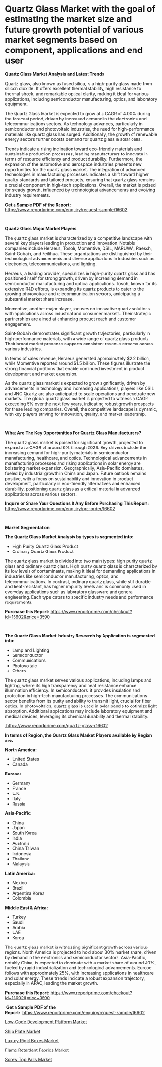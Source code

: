 <p><h1>Quartz Glass Market with the goal of estimating the market size and future growth potential of various market segments based on component, applications and end user</h1></p><p><strong>Quartz Glass Market Analysis and Latest Trends</strong></p>
<p><p>Quartz glass, also known as fused silica, is a high-purity glass made from silicon dioxide. It offers excellent thermal stability, high resistance to thermal shock, and remarkable optical clarity, making it ideal for various applications, including semiconductor manufacturing, optics, and laboratory equipment.</p><p>The Quartz Glass Market is expected to grow at a CAGR of 4.00% during the forecast period, driven by increased demand in the electronics and telecommunications sectors. As technology advances, particularly in semiconductor and photovoltaic industries, the need for high-performance materials like quartz glass has surged. Additionally, the growth of renewable energy sectors further boosts demand for quartz glass in solar cells.</p><p>Trends indicate a rising inclination toward eco-friendly materials and sustainable production processes, leading manufacturers to innovate in terms of resource efficiency and product durability. Furthermore, the expansion of the automotive and aerospace industries presents new opportunities for the quartz glass market. The integration of advanced technologies in manufacturing processes indicates a shift toward higher quality standards and tailored products, ensuring that quartz glass remains a crucial component in high-tech applications. Overall, the market is poised for steady growth, influenced by technological advancements and evolving industry requirements.</p></p>
<p><strong>Get a Sample PDF of the Report:&nbsp;</strong> <a href="https://www.reportprime.com/enquiry/request-sample/16602?utm_campaign=118&utm_medium=2&utm_source=Github&utm_content=ia&utm_term=23112024&utm_id=quartz-glass">https://www.reportprime.com/enquiry/request-sample/16602</a></p>
<p>&nbsp;</p>
<p><strong>Quartz Glass Major Market Players</strong></p>
<p><p>The quartz glass market is characterized by a competitive landscape with several key players leading in production and innovation. Notable companies include Heraeus, Tosoh, Momentive, QSIL, MARUWA, Raesch, Saint-Gobain, and Feilihua. These organizations are distinguished by their technological advancements and diverse applications in industries such as electronics, telecommunications, and lighting.</p><p>Heraeus, a leading provider, specializes in high-purity quartz glass and has positioned itself for strong growth, driven by increasing demand in semiconductor manufacturing and optical applications. Tosoh, known for its extensive R&D efforts, is expanding its quartz products to cater to the growing photovoltaic and telecommunication sectors, anticipating a substantial market share increase.</p><p>Momentive, another major player, focuses on innovative quartz solutions with applications across industrial and consumer markets. Their strategic partnerships are aimed at enhancing product reach and customer engagement.</p><p>Saint-Gobain demonstrates significant growth trajectories, particularly in high-performance materials, with a wide range of quartz glass products. Their broad market presence supports consistent revenue streams across various industries.</p><p>In terms of sales revenue, Heraeus generated approximately $2.2 billion, while Momentive reported around $1.5 billion. These figures illustrate the strong financial positions that enable continued investment in product development and market expansion.</p><p>As the quartz glass market is expected to grow significantly, driven by advancements in technology and increasing applications, players like QSIL and JNC Quartz are also anticipated to scale operations and penetrate new markets. The global quartz glass market is projected to witness a CAGR exceeding 5% over the next few years, indicating robust growth prospects for these leading companies. Overall, the competitive landscape is dynamic, with key players striving for innovation, quality, and market leadership.</p></p>
<p>&nbsp;</p>
<p><strong>What Are The Key Opportunities For Quartz Glass Manufacturers?</strong></p>
<p><p>The quartz glass market is poised for significant growth, projected to expand at a CAGR of around 6% through 2028. Key drivers include the increasing demand for high-purity materials in semiconductor manufacturing, healthcare, and optics. Technological advancements in manufacturing processes and rising applications in solar energy are bolstering market expansion. Geographically, Asia-Pacific dominates, fueled by industrial growth in China and Japan. Future outlook remains positive, with a focus on sustainability and innovation in product development, particularly in eco-friendly alternatives and enhanced durability, positioning quartz glass as a critical material in advanced applications across various sectors.</p></p>
<p><strong>Inquire or Share Your Questions If Any Before Purchasing This Report:</strong> <a href="https://www.reportprime.com/enquiry/pre-order/16602?utm_campaign=118&utm_medium=2&utm_source=Github&utm_content=ia&utm_term=23112024&utm_id=quartz-glass">https://www.reportprime.com/enquiry/pre-order/16602</a></p>
<p>&nbsp;</p>
<p><strong>Market Segmentation</strong></p>
<p><strong>The Quartz Glass Market Analysis by types is segmented into:</strong></p>
<p><ul><li>High Purity Quartz Glass Product</li><li>Ordinary Quartz Glass Product</li></ul></p>
<p><p>The quartz glass market is divided into two main types: high purity quartz glass and ordinary quartz glass. High purity quartz glass is characterized by its low levels of contaminants, making it ideal for demanding applications in industries like semiconductor manufacturing, optics, and telecommunications. In contrast, ordinary quartz glass, while still durable and heat-resistant, has higher impurity levels and is commonly used in everyday applications such as laboratory glassware and general engineering. Each type caters to specific industry needs and performance requirements.</p></p>
<p><strong>Purchase this Report:&nbsp;</strong><a href="https://www.reportprime.com/checkout?id=16602&price=3590&utm_campaign=118&utm_medium=2&utm_source=Github&utm_content=ia&utm_term=23112024&utm_id=quartz-glass">https://www.reportprime.com/checkout?id=16602&price=3590</a></p>
<p>&nbsp;</p>
<p><strong>The Quartz Glass Market Industry Research by Application is segmented into:</strong></p>
<p><ul><li>Lamp and Lighting</li><li>Semiconductor</li><li>Communications</li><li>Photovoltaic</li><li>Others</li></ul></p>
<p><p>The quartz glass market serves various applications, including lamps and lighting, where its high transparency and heat resistance enhance illumination efficiency. In semiconductors, it provides insulation and protection in high-tech manufacturing processes. The communications sector benefits from its purity and ability to transmit light, crucial for fiber optics. In photovoltaics, quartz glass is used in solar panels to optimize light absorption. Additional applications may include laboratory equipment and medical devices, leveraging its chemical durability and thermal stability.</p></p>
<p><a href="https://www.reportprime.com/quartz-glass-r16602?utm_campaign=118&utm_medium=2&utm_source=Github&utm_content=ia&utm_term=23112024&utm_id=quartz-glass">&nbsp;https://www.reportprime.com/quartz-glass-r16602</a></p>
<p><strong>In terms of Region, the Quartz Glass Market Players available by Region are:</strong></p>
<p>
    <p> <strong> North America: </strong>
        <ul>
            <li>United States</li>
            <li>Canada</li>
        </ul>
        </p> 
    <p> <strong> Europe: </strong>
        <ul>
            <li>Germany</li>
            <li>France</li>
            <li>U.K.</li>
            <li>Italy</li>
            <li>Russia</li>
        </ul>
        </p> 
    <p> <strong> Asia-Pacific: </strong>
        <ul>
            <li>China</li>
            <li>Japan</li>
            <li>South Korea</li>
            <li>India</li>
            <li>Australia</li>
            <li>China Taiwan</li>
            <li>Indonesia</li>
            <li>Thailand</li>
            <li>Malaysia</li>
        </ul>
        </p> 
    <p> <strong> Latin America: </strong>
        <ul>
            <li>Mexico</li>
            <li>Brazil</li>
            <li>Argentina Korea</li>
            <li>Colombia</li>
        </ul>
        </p> 
    <p> <strong> Middle East & Africa: </strong>
        <ul>
            <li>Turkey</li>
            <li>Saudi</li>
            <li>Arabia</li>
            <li>UAE</li>
            <li>Korea</li>
        </ul>
    </p>
    </p>
<p><p>The quartz glass market is witnessing significant growth across various regions. North America is projected to hold about 30% market share, driven by demand in the electronics and semiconductor sectors. Asia-Pacific, notably China, is expected to dominate with a market share of around 40%, fueled by rapid industrialization and technological advancements. Europe follows with approximately 25%, with increasing applications in healthcare and solar energy. These trends indicate a robust expansion trajectory, especially in APAC, leading the market growth.</p></p>
<p><strong>Purchase this Report: </strong><a href="https://www.reportprime.com/checkout?id=16602&price=3590&utm_campaign=118&utm_medium=2&utm_source=Github&utm_content=ia&utm_term=23112024&utm_id=quartz-glass">https://www.reportprime.com/checkout?id=16602&price=3590</a></p>
<p>&nbsp;<strong>Get a Sample PDF of the Report:&nbsp;&nbsp;</strong><a href="https://www.reportprime.com/enquiry/request-sample/16602?utm_campaign=118&utm_medium=2&utm_source=Github&utm_content=ia&utm_term=23112024&utm_id=quartz-glass">https://www.reportprime.com/enquiry/request-sample/16602</a></p>
<p><strong></strong></p>
<p><p><a href="https://issuu.com/reportprime-2/docs/low-code-development-platform-marke_d43710b0df0456?utm_campaign=118&utm_medium=2&utm_source=Github&utm_content=ia&utm_term=23112024&utm_id=quartz-glass">Low-Code Development Platform Market</a></p><p><a href="https://github.com/tona7vba/Market-Research-Report-List-1/blob/main/ship-plate-market.md?utm_campaign=118&utm_medium=2&utm_source=Github&utm_content=ia&utm_term=23112024&utm_id=quartz-glass">Ship Plate Market</a></p><p><a href="https://www.linkedin.com/pulse/luxury-rigid-boxes-market-report-mines-projected-cagr-lyk2e?utm_campaign=118&utm_medium=2&utm_source=Github&utm_content=ia&utm_term=23112024&utm_id=quartz-glass">Luxury Rigid Boxes Market</a></p><p><a href="https://github.com/dringals/Market-Research-Report-List-6/blob/main/flame-retardant-fabrics-market.md?utm_campaign=118&utm_medium=2&utm_source=Github&utm_content=ia&utm_term=23112024&utm_id=quartz-glass">Flame Retardant Fabrics Market</a></p><p><a href="https://www.linkedin.com/pulse/booming-screw-top-pails-market-sector-analysis-growth-amkre?utm_campaign=118&utm_medium=2&utm_source=Github&utm_content=ia&utm_term=23112024&utm_id=quartz-glass">Screw Top Pails Market</a></p></p>
